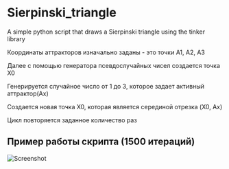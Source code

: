 # Sierpinski_triangle
A simple python script that draws a Sierpinski triangle using the tinker library

Координаты аттракторов изначально заданы - это точки A1, A2, A3

Далее с помощью генератора псевдослучайных чисел создается точка X0

Генерируется случайное число от 1 до 3, которое задает активный аттрактор(Ax)

Создается новая точка X0, которая является серединой отрезка (X0, Ax)

Цикл повторяется заданное количество раз

## Пример работы скрипта (1500 итераций)
![Screenshot](https://i.imgur.com/Dex76Rt.png)
